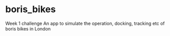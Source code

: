 # boris_bikes
Week 1 challenge
An app to simulate the operation, docking, tracking etc of boris bikes in London
